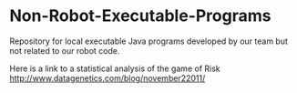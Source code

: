 # Non-Robot-Executable-Programs
Repository for local executable Java programs developed by our team but not related to our robot code.

Here is a link to a statistical analysis of the game of Risk
http://www.datagenetics.com/blog/november22011/
